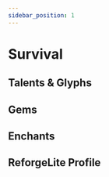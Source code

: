 ```yaml
---
sidebar_position: 1
---
```


# Survival

## Talents & Glyphs

## Gems

## Enchants

## ReforgeLite Profile
